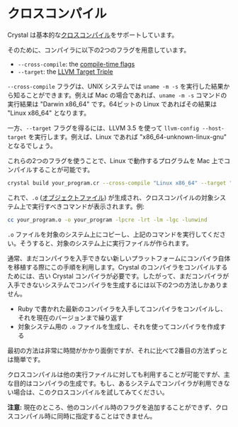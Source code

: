 # クロスコンパイル

Crystal は基本的な[クロスコンパイル](http://en.wikipedia.org/wiki/Cross_compiler)をサポートしています。

そのために、コンパイラに以下の2つのフラグを用意しています。

* `--cross-compile`: the [compile-time flags](compile_time_flags.html)
* `--target`: the [LLVM Target Triple](http://llvm.org/docs/LangRef.html#target-triple)

`--cross-compile` フラグは、UNIX システムでは `uname -m -s` を実行した結果から知ることができます。例えば Mac の場合であれば、`uname -m -s` コマンドの実行結果は "Darwin x86_64" です。64ビットの Linux であればその結果は "Linux x86_64" となります。

一方、`--target` フラグを得るには、LLVM 3.5 を使って `llvm-config --host-target` を実行します。例えば、Linux であれば "x86_64-unknown-linux-gnu" となるでしょう。

これらの2つのフラグを使うことで、Linux で動作するプログラムを Mac 上でコンパイルすることが可能です。

```bash
crystal build your_program.cr --cross-compile "Linux x86_64" --target "x86_64-unknown-linux-gnu"
```

これで、`.o` ([オブジェクトファイル](http://en.wikipedia.org/wiki/Object_file)) が生成され、クロスコンパイルの対象システム上で実行すべきコマンドが表示されます。例:

```bash
cc your_program.o -o your_program -lpcre -lrt -lm -lgc -lunwind
```

`.o` ファイルを対象のシステム上にコピーし、上記のコマンドを実行してください。そうすると、対象のシステム上に実行ファイルが作られます。

通常、まだコンパイラを入手できない新しいプラットフォームにコンパイラ自体を移植する際にこの手順を利用します。Crystal のコンパイラをコンパイルするためには、古い Crystal コンパイラが必要です。したがって、まだコンパイラが入手できないシステムでコンパイラを生成するには以下の2つの方法しかありません。

* Ruby で書かれた最新のコンパイラを入手してコンパイラをコンパイルし、それを現在のバージョンまで繰り返す
* 対象システム用の `.o` ファイルを生成し、それを使ってコンパイラを作成する

最初の方法は非常に時間がかかり面倒ですが、それに比べて2番目の方法ずっとは簡単です。

クロスコンパイルは他の実行ファイルに対しても利用することが可能ですが、主な目的はコンパイラの生成です。もし、あるシステムでコンパイラが利用できない場合は、このクロスコンパイルを試してみてください。

**注意:** 現在のところ、他のコンパイル時のフラグを追加することができず、クロスコンパイル時に同時に指定することはできません。

